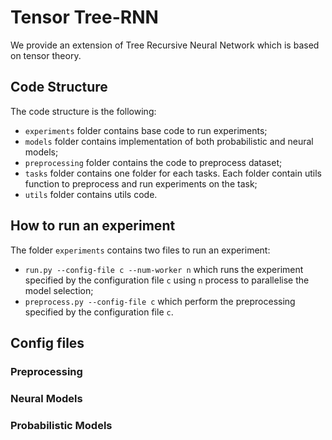 # Tensor Tree-RNN
We provide an extension of Tree Recursive Neural Network which is based on tensor theory.  

## Code Structure
The code structure is the following:
* `experiments` folder contains base code to run experiments;
* `models` folder contains implementation of both probabilistic and neural models; 
* `preprocessing` folder contains the code to preprocess dataset;
* `tasks` folder contains one folder for each tasks. Each folder contain utils function to preprocess and run experiments on the task;
* `utils` folder contains utils code.

## How to run an experiment
The folder `experiments` contains two files to run an experiment:
* `run.py --config-file c --num-worker n` which runs the experiment specified by the configuration file `c` using `n` process to parallelise the model selection;
* `preprocess.py --config-file c` which perform the preprocessing specified by the configuration file `c`.
## Config files

### Preprocessing 

### Neural Models

### Probabilistic Models